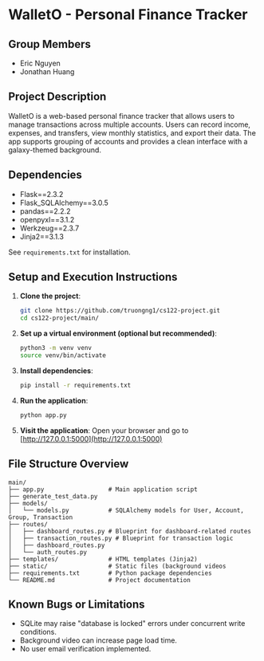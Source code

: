 # WalletO - Personal Finance Tracker

## Group Members
- Eric Nguyen
- Jonathan Huang

## Project Description
WalletO is a web-based personal finance tracker that allows users to manage transactions across multiple accounts. Users can record income, expenses, and transfers, view monthly statistics, and export their data. The app supports grouping of accounts and provides a clean interface with a galaxy-themed background.

## Dependencies
- Flask==2.3.2
- Flask_SQLAlchemy==3.0.5
- pandas==2.2.2
- openpyxl==3.1.2
- Werkzeug==2.3.7
- Jinja2==3.1.3

See `requirements.txt` for installation.

## Setup and Execution Instructions

1. **Clone the project**:
   ```bash
   git clone https://github.com/truongng1/cs122-project.git
   cd cs122-project/main/
   ```

2. **Set up a virtual environment (optional but recommended)**:
   ```bash
   python3 -m venv venv
   source venv/bin/activate
   ```

3. **Install dependencies**:
   ```bash
   pip install -r requirements.txt
   ```

4. **Run the application**:
   ```bash
   python app.py
   ```

5. **Visit the application**:
   Open your browser and go to [http://127.0.0.1:5000](http://127.0.0.1:5000)

## File Structure Overview

```
main/
├── app.py                  # Main application script
├── generate_test_data.py
├── models/
│   └── models.py           # SQLAlchemy models for User, Account, Group, Transaction
├── routes/
│   ├── dashboard_routes.py # Blueprint for dashboard-related routes
│   ├── transaction_routes.py # Blueprint for transaction logic
│   ├── dashboard_routes.py
│   └── auth_routes.py
├── templates/              # HTML templates (Jinja2)
├── static/                 # Static files (background videos
├── requirements.txt        # Python package dependencies
└── README.md               # Project documentation
```

## Known Bugs or Limitations
- SQLite may raise "database is locked" errors under concurrent write conditions.
- Background video can increase page load time.
- No user email verification implemented.